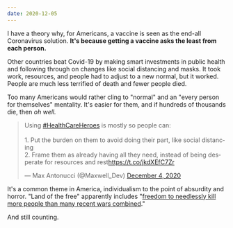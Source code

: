 ```yaml
---
date: 2020-12-05
---
```


I have a theory why, for Americans, a vaccine is seen as the end-all Coronavirus solution. **It's because getting a vaccine asks the least from each person.**

Other countries beat Covid-19 by making smart investments in public health and following through on changes like social distancing and masks. It took work, resources, and people had to adjust to a new normal, but it worked. People are much less terrified of death and fewer people died.

Too many Americans would rather cling to "normal" and an "every person for themselves" mentality. It's easier for them, and if hundreds of thousands die, then _oh well._

<blockquote class="twitter-tweet" data-partner="tweetdeck"><p lang="en" dir="ltr">Using <a href="https://twitter.com/hashtag/HealthCareHeroes?src=hash&amp;ref_src=twsrc%5Etfw">#HealthCareHeroes</a> is mostly so people can:<br><br>1. Put the burden on them to avoid doing their part, like social distancing<br>2. Frame them as already having all they need, instead of being desperate for resources and rest<a href="https://t.co/jkdXEfC7Zr">https://t.co/jkdXEfC7Zr</a></p>&mdash; Max Antonucci (@Maxwell_Dev) <a href="https://twitter.com/Maxwell_Dev/status/1334833580510351362?ref_src=twsrc%5Etfw">December 4, 2020</a></blockquote>
<script async src="https://platform.twitter.com/widgets.js" charset="utf-8"></script>

It's a common theme in America, individualism to the point of absurdity and horror. "Land of the free" apparently includes "[freedom to needlessly kill more people than many recent wars combined](https://www.ctvnews.ca/world/covid-19-has-killed-more-americans-than-the-5-most-recent-wars-combined-1.5115916)."

And still counting.
